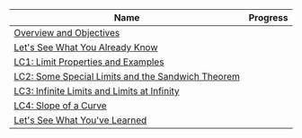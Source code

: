 | Name | Progress |
|------|----------|
| [Overview and Objectives]() |  |
| [Let's See What You Already Know]() |  |
| [LC1: Limit Properties and Examples]() |  |
| [LC2: Some Special Limits and the Sandwich Theorem]() |  |
| [LC3: Infinite Limits and Limits at Infinity]() |  |
| [LC4: Slope of a Curve]() |  |
| [Let's See What You've Learned]() |  |
